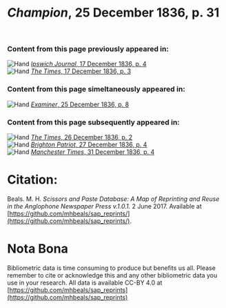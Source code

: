 # *Champion*, 25 December 1836, p. 31  
  
### Content from this page previously appeared in:  
![Hand](http://scissorsandpaste.net/wp-content/uploads/2017/06/smallhandpointer.png) [*Ipswich Journal*, 17 December 1836, p. 4](https://mhbeals.github.io/sap_html/Ipswich-Journal/Ipswich-Journal-17-December-1836-p-4)  
![Hand](http://scissorsandpaste.net/wp-content/uploads/2017/06/smallhandpointer.png) [*The Times*, 17 December 1836, p. 3](https://mhbeals.github.io/sap_html/The-Times/The-Times-17-December-1836-p-3)  
  
### Content from this page simeltaneously appeared in:  
![Hand](http://scissorsandpaste.net/wp-content/uploads/2017/06/smallhandpointer.png) [*Examiner*, 25 December 1836, p. 8](https://mhbeals.github.io/sap_html/Examiner/Examiner-25-December-1836-p-8)  
  
### Content from this page subsequently appeared in:  
![Hand](http://scissorsandpaste.net/wp-content/uploads/2017/06/smallhandpointer.png) [*The Times*, 26 December 1836, p. 2](https://mhbeals.github.io/sap_html/The-Times/The-Times-26-December-1836-p-2)  
![Hand](http://scissorsandpaste.net/wp-content/uploads/2017/06/smallhandpointer.png) [*Brighton Patriot*, 27 December 1836, p. 4](https://mhbeals.github.io/sap_html/Brighton-Patriot/Brighton-Patriot-27-December-1836-p-4)  
![Hand](http://scissorsandpaste.net/wp-content/uploads/2017/06/smallhandpointer.png) [*Manchester Times*, 31 December 1836, p. 4](https://mhbeals.github.io/sap_html/Manchester-Times/Manchester-Times-31-December-1836-p-4)  


# Citation: 

Beals. M. H. *Scissors and Paste Database: A Map of Reprinting and Reuse in the Anglophone Newspaper Press v.1.0.1.* 2 June 2017. Available at [https://github.com/mhbeals/sap_reprints/](https://github.com/mhbeals/sap_reprints/). 

# Nota Bona

Bibliometric data is time consuming to produce but benefits us all. Please remember to cite or acknowledge this and any other bibliometric data you use in your research. All data is available CC-BY 4.0 at [https://github.com/mhbeals/sap_reprints](https://github.com/mhbeals/sap_reprints)